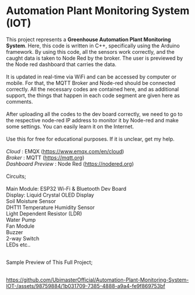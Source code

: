 # Automation Plant Monitoring System (IOT)
This project represents a __Greenhouse Automation Plant Monitoring System__. Here, this code is written in C++, specifically using the Arduino framework. By using this code, all the sensors work correctly, and the caught data is taken to Node Red by the broker. The user is previewed by the Node red dashboard that carries the data. <br> <br>
It is updated in real-time via WiFi and can be accessed by computer or mobile. For that, the MQTT Broker and Node-red should be connected correctly. All the necessary codes are contained here, and as additional support, the things that happen in each code segment are given here as comments. <br><br>
After uploading all the codes to the dev board correctly, we need to go to the respective node-red IP address to monitor it by Node-red and make some settings. You can easily learn it on the Internet. <br><br>
Use this for free for educational purposes. If it is unclear, get my help. <br><br>
_Cloud_ : EMQX (https://www.emqx.com/en/cloud) <br>
_Broker_ : MQTT (https://mqtt.org) <br>
_Dashboard Preview_ : Node Red (https://nodered.org)<br><br>
Circuits; <br><br>
Main Module: ESP32 Wi-Fi & Bluetooth Dev Board <br>
Display: Liquid Crystal OLED Display <br>
Soil Moisture Sensor <br>
DHT11 Temperature Humidity Sensor<br>
Light Dependent Resistor (LDR)<br>
Water Pump<br>
Fan Module<br>
Buzzer<br>
2-way Switch <br>
LEDs etc..<br><br>

Sample Preview of This Full Project; <br><br>




https://github.com/UbimasterOfficial/Automation-Plant-Monitoring-System-IOT-/assets/98759884/1b031709-7385-4888-a9a4-fe9f869753bf




